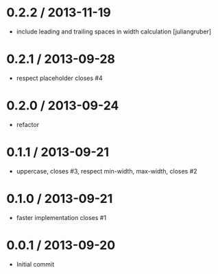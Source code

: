 
0.2.2 / 2013-11-19
==================

 * include leading and trailing spaces in width calculation [juliangruber]

0.2.1 / 2013-09-28
==================

 * respect placeholder closes #4

0.2.0 / 2013-09-24
==================

 * refactor

0.1.1 / 2013-09-21
==================

 * uppercase, closes #3, respect min-width, max-width, closes #2

0.1.0 / 2013-09-21
==================

 * faster implementation closes #1

0.0.1 / 2013-09-20
==================

 * Initial commit
